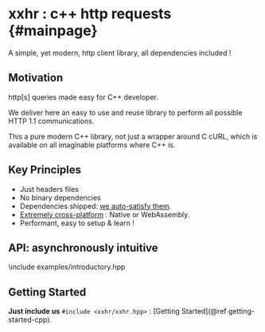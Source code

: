 xxhr : c++ http requests                         {#mainpage}
========================
A simple, yet modern, http client library, all dependencies included !

## Motivation
http[s] queries made easy for C++ developer.

We deliver here an easy to use and reuse library to perform all possible HTTP 1.1 communications. 

This a pure modern C++ library, not just a wrapper around C cURL, which is available on all imaginable platforms where C++ is.

## Key Principles

  * Just headers files
  * No binary dependencies
  * Dependencies shipped: [we auto-satisfy them](https://github.com/header-only/inglued).
  * [Extremely cross-platform](doc/supported_platforms.md) : Native or WebAssembly.
  * Performant, easy to setup \& learn !

## API: asynchronously intuitive
\include examples/introductory.hpp

## Getting Started

**Just include us** `#include <xxhr/xxhr.hpp>` : [Getting Started](@ref getting-started-cpp).
